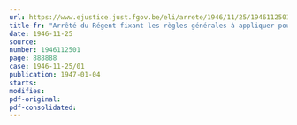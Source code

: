 ```yaml
---
url: https://www.ejustice.just.fgov.be/eli/arrete/1946/11/25/1946112501/justel
title-fr: "Arrêté du Régent fixant les règles générales à appliquer pour déterminer l'état de besoin des personnes qui sollicitent le bénéfice de l'allocation d'estropiés (Abrogé par ADR 19-05-1949, art. 7)"
date: 1946-11-25
source:
number: 1946112501
page: 888888
case: 1946-11-25/01
publication: 1947-01-04
starts:
modifies:
pdf-original:
pdf-consolidated:
---
```


